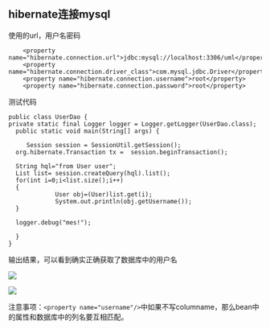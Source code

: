 ## hibernate连接mysql

使用的url，用户名密码


		<property name="hibernate.connection.url">jdbc:mysql://localhost:3306/uml</property>
    	<property name="hibernate.connection.driver_class">com.mysql.jdbc.Driver</property>
    	<property name="hibernate.connection.username">root</property>
    	<property name="hibernate.connection.password">root</property>

测试代码

	public class UserDao {
	private static final Logger logger = Logger.getLogger(UserDao.class); 
	  public static void main(String[] args) {
	 
	     Session session = SessionUtil.getSession();
	  org.hibernate.Transaction tx =  session.beginTransaction();
	 
	  String hql="from User user";
	  List list= session.createQuery(hql).list();
	  for(int i=0;i<list.size();i++)
	  {
	        	 User obj=(User)list.get(i);  
	        	 System.out.println(obj.getUsername());
	  }
	 
	  logger.debug("mes!");
	 
	  }
	}

输出结果，可以看到确实正确获取了数据库中的用户名

![](http://i.imgur.com/pk2WWCp.png)

![](http://i.imgur.com/MOE2xdT.png)

注意事项：`<property name="username"/>`中如果不写columname，那么bean中的属性和数据库中的列名要互相匹配。